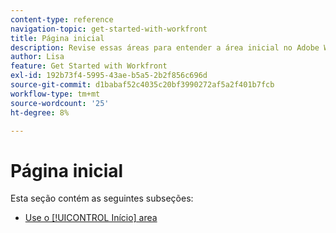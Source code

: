 ```yaml
---
content-type: reference
navigation-topic: get-started-with-workfront
title: Página inicial
description: Revise essas áreas para entender a área inicial no Adobe Workfront.
author: Lisa
feature: Get Started with Workfront
exl-id: 192b73f4-5995-43ae-b5a5-2b2f856c696d
source-git-commit: d1babaf52c4035c20bf3990272af5a2f401b7fcb
workflow-type: tm+mt
source-wordcount: '25'
ht-degree: 8%

---
```


# Página inicial

Esta seção contém as seguintes subseções:

* [Use o [!UICONTROL Início] area](../../workfront-basics/using-home/using-the-home-area/use-the-home-area.md)
